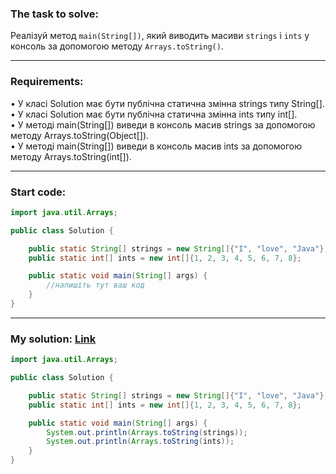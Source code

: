 ### **The task to solve:**  

Реалізуй метод `main(String[])`, який виводить масиви `strings` і `ints` у консоль за допомогою методу `Arrays.toString()`.

---

### **Requirements:**  

• У класі Solution має бути публічна статична змінна strings типу String[].  
• У класі Solution має бути публічна статична змінна ints типу int[].  
• У методі main(String[]) виведи в консоль масив strings за допомогою методу Arrays.toString(Object[]).  
• У методі main(String[]) виведи в консоль масив ints за допомогою методу Arrays.toString(int[]).  

---

### **Start code:**  

```java
import java.util.Arrays;

public class Solution {

    public static String[] strings = new String[]{"I", "love", "Java"};
    public static int[] ints = new int[]{1, 2, 3, 4, 5, 6, 7, 8};

    public static void main(String[] args) {
        //напишіть тут ваш код
    }
}
```

---

### **My solution: [Link](./src/Solution.java)**  

```java
import java.util.Arrays;

public class Solution {

    public static String[] strings = new String[]{"I", "love", "Java"};
    public static int[] ints = new int[]{1, 2, 3, 4, 5, 6, 7, 8};

    public static void main(String[] args) {
        System.out.println(Arrays.toString(strings));
        System.out.println(Arrays.toString(ints));
    }
}
```
